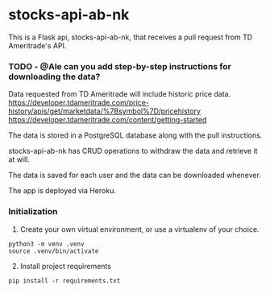 # stocks-api-ab-nk

This is a Flask api, stocks-api-ab-nk, that receives a pull request from TD Ameritrade's API.

### TODO - @Ale can you add step-by-step instructions for downloading the data?

Data requested from TD Ameritrade will include historic price data.
https://developer.tdameritrade.com/price-history/apis/get/marketdata/%7Bsymbol%7D/pricehistory
https://developer.tdameritrade.com/content/getting-started

The data is stored in a PostgreSQL database along with the pull instructions.

stocks-api-ab-nk has CRUD operations to withdraw the data and retrieve it at will.

The data is saved for each user and the data can be downloaded whenever.

The app is deployed via Heroku.

### Initialization

1. Create your own virtual environment, or use a virtualenv of your choice.

```
python3 -m venv .venv
source .venv/bin/activate
```

2. Install project requirements

`pip install -r requirements.txt`
